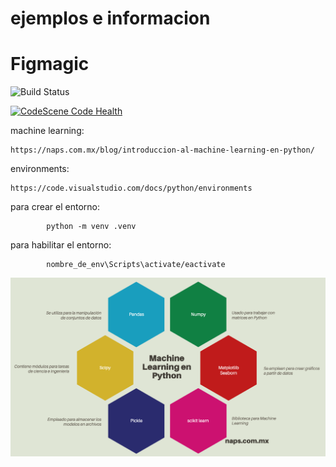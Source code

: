 # ejemplos e informacion


# Figmagic

![Build Status](https://github.com/mikaelvesavuori/figmagic/workflows/master/badge.svg) 

[![CodeScene Code Health](https://codescene.io/projects/8364/status-badges/code-health)](https://codescene.io/projects/8364)



machine learning:

    https://naps.com.mx/blog/introduccion-al-machine-learning-en-python/

environments:

    https://code.visualstudio.com/docs/python/environments


para crear el entorno: 

            python -m venv .venv

para habilitar el entorno: 
    
            nombre_de_env\Scripts\activate/eactivate





![Librerias necesarias](assets/ml_lib.png)
    


